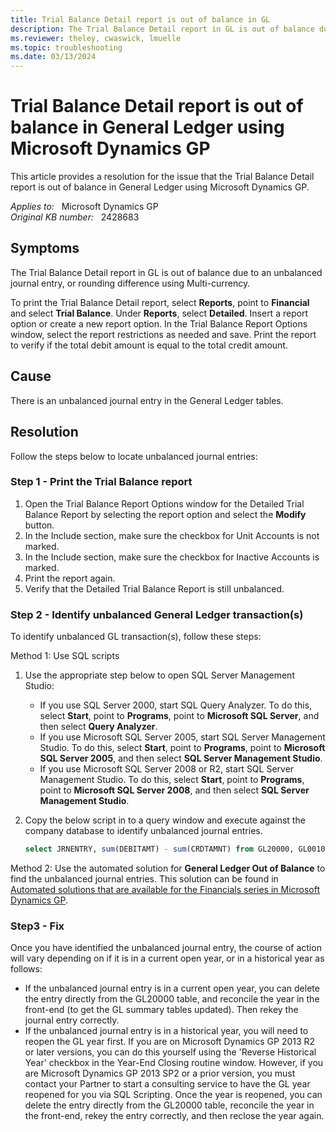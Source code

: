 ```yaml
---
title: Trial Balance Detail report is out of balance in GL
description: The Trial Balance Detail report in GL is out of balance due to an unbalanced journal entry, or rounding difference using Multi-currency. The below steps show you how to key a one-sided journal entry to resolve the issue.
ms.reviewer: theley, cwaswick, lmuelle
ms.topic: troubleshooting
ms.date: 03/13/2024
---
```

# Trial Balance Detail report is out of balance in General Ledger using Microsoft Dynamics GP

This article provides a resolution for the issue that the Trial Balance Detail report is out of balance in General Ledger using Microsoft Dynamics GP.

_Applies to:_ &nbsp; Microsoft Dynamics GP  
_Original KB number:_ &nbsp; 2428683

## Symptoms

The Trial Balance Detail report in GL is out of balance due to an unbalanced journal entry, or rounding difference using Multi-currency.

To print the Trial Balance Detail report, select **Reports**, point to **Financial** and select **Trial Balance**. Under **Reports**, select **Detailed**. Insert a report option or create a new report option. In the Trial Balance Report Options window, select the report restrictions as needed and save. Print the report to verify if the total debit amount is equal to the total credit amount.

## Cause

There is an unbalanced journal entry in the General Ledger tables.

## Resolution

Follow the steps below to locate unbalanced journal entries:

### Step 1 - Print the Trial Balance report

1. Open the Trial Balance Report Options window for the Detailed Trial Balance Report by selecting the report option and select the **Modify** button.
2. In the Include section, make sure the checkbox for Unit Accounts is not marked.
3. In the Include section, make sure the checkbox for Inactive Accounts is marked.
4. Print the report again.
5. Verify that the Detailed Trial Balance Report is still unbalanced.

### Step 2 - Identify unbalanced General Ledger transaction(s)

To identify unbalanced GL transaction(s), follow these steps:

Method 1: Use SQL scripts

1. Use the appropriate step below to open SQL Server Management Studio:
   - If you use SQL Server 2000, start SQL Query Analyzer. To do this, select **Start**, point to **Programs**, point to **Microsoft SQL Server**, and then select **Query Analyzer**.
   - If you use Microsoft SQL Server 2005, start SQL Server Management Studio. To do this, select **Start**, point to **Programs**, point to **Microsoft SQL Server 2005**, and then select **SQL Server Management Studio**.
   - If you use Microsoft SQL Server 2008 or R2, start SQL Server Management Studio. To do this, select **Start**, point to **Programs**, point to **Microsoft SQL Server 2008**, and then select **SQL Server Management Studio**.

2. Copy the below script in to a query window and execute against the company database to identify unbalanced journal entries.

    ```sql
    select JRNENTRY, sum(DEBITAMT) - sum(CRDTAMNT) from GL20000, GL00100 where ACCTTYPE = 1 group by JRNENTRY having sum(DEBITAMT) - sum(CRDTAMNT) <> 0
    ```

Method 2: Use the automated solution for **General Ledger Out of Balance** to find the unbalanced journal entries. This solution can be found in [Automated solutions that are available for the Financials series in Microsoft Dynamics GP](https://support.microsoft.com/topic/automated-solutions-that-are-available-for-the-financials-series-in-microsoft-dynamics-gp-28c04364-f0e9-aef9-1367-4a9063c0a62f).

### Step3 - Fix

Once you have identified the unbalanced journal entry, the course of action will vary depending on if it is in a current open year, or in a historical year as follows:

- If the unbalanced journal entry is in a current open year, you can delete the entry directly from the GL20000 table, and reconcile the year in the front-end (to get the GL summary tables updated). Then rekey the journal entry correctly.
- If the unbalanced journal entry is in a historical year, you will need to reopen the GL year first. If you are on Microsoft Dynamics GP 2013 R2 or later versions, you can do this yourself using the 'Reverse Historical Year' checkbox in the Year-End Closing routine window. However, if you are Microsoft Dynamics GP 2013 SP2 or a prior version, you must contact your Partner to start a consulting service to have the GL year reopened for you via SQL Scripting. Once the year is reopened, you can delete the entry directly from the GL20000 table, reconcile the year in the front-end, rekey the entry correctly, and then reclose the year again.
